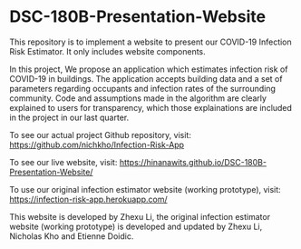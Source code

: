 # DSC-180B-Presentation-Website
This repository is to implement a website to present our COVID-19 Infection Risk Estimator. It only includes website components. 


In this project, We propose an application which estimates infection risk of COVID-19 in buildings. The application accepts building data and a set of parameters regarding occupants and infection rates of the surrounding community. Code and assumptions made in the algorithm are clearly explained to users for transparency, which those explainations are included in the project in our last quarter.


To see our actual project Github repository, visit: https://github.com/nichkho/Infection-Risk-App

To see our live website, visit: https://hinanawits.github.io/DSC-180B-Presentation-Website/

To use our original infection estimator website (working prototype), visit: https://infection-risk-app.herokuapp.com/








This website is developed by Zhexu Li, the original infection estimator website (working prototype) is developed and updated by Zhexu Li, Nicholas Kho and Etienne Doidic. 
